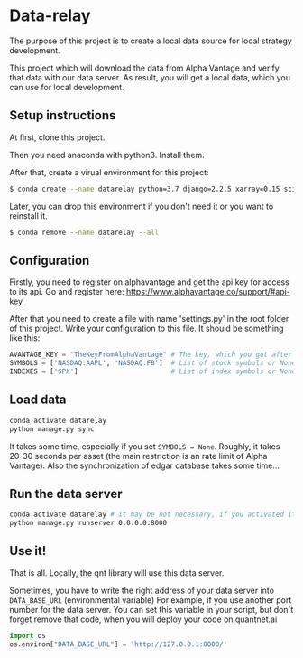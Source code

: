 # Data-relay

The purpose of this project is to create a local data source 
for local strategy development.

This project which will download the data from Alpha Vantage and
verify that data with our data server. As result, you will get
a local data, which you can use for local development.

## Setup instructions

At first, clone this project.

Then you need anaconda with python3. Install them.

After that, create a virual environment for this project:

```bash
$ conda create --name datarelay python=3.7 django=2.2.5 xarray=0.15 scipy=1.3.2
```

Later, you can drop this environment if you don't need it or 
you want to reinstall it.

```bash
$ conda remove --name datarelay --all
```
 

## Configuration

Firstly, you need to register on alphavantage and get the api 
key for access to its api. Go and register here: 
https://www.alphavantage.co/support/#api-key

After that you need to create a file with name 'settings.py' 
in the root folder of this project. Write your configuration 
to this file. It should be something like this:
```python
AVANTAGE_KEY = "TheKeyFromAlphaVantage" # The key, which you got after registration on https://www.alphavantage.co
SYMBOLS = ['NASDAQ:AAPL', 'NASDAQ:FB']  # List of stock symbols or None to sync all 
INDEXES = ['SPX']                       # List of index symbols or None to sync all 
```

## Load data

```bash
conda activate datarelay
python manage.py sync
```

It takes some time, especially if you set `SYMBOLS = None`. 
Roughly, it takes 20-30 seconds per asset (the main restriction is an rate limit of Alpha Vantage).
Also the synchronization of edgar database takes some time...

## Run the data server
```bash
conda activate datarelay # it may be not necessary, if you activated it before
python manage.py runserver 0.0.0.0:8000
```

## Use it!
That is all. Locally, the qnt library will use this data server. 

Sometimes, you have to write the right address of your data server 
into `DATA_BASE_URL` (environmental variable)  For example,
if you use another port number for the data server. 
You can set this variable in your script, 
but don`t forget remove that code, when you will deploy your code on quantnet.ai
```python
import os
os.environ["DATA_BASE_URL"] = 'http://127.0.0.1:8000/'
```
